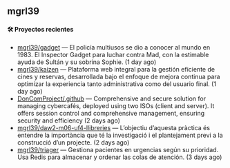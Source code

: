 ## mgrl39 












#### 🛠 Proyectos recientes

- [mgrl39/gadget](https://github.com/mgrl39/gadget) — El policía multiusos se dio a conocer al mundo en 1983. El Inspector Gadget para luchar contra Mad, con la estimable ayuda de Sultán y su sobrina Sophie. (1 day ago)
- [mgrl39/kaizen](https://github.com/mgrl39/kaizen) — Plataforma web integral para la gestión eficiente de cines y reservas, desarrollada bajo el enfoque de mejora continua para optimizar la experiencia tanto administrativa como del usuario final. (1 day ago)
- [DonComProject/.github](https://github.com/DonComProject/.github) — Comprehensive and secure solution for managing cybercafés, deployed using two ISOs (client and server). It offers session control and comprehensive management, ensuring security and efficiency (2 days ago)
- [mgrl39/daw2-m06-uf4-llibreries](https://github.com/mgrl39/daw2-m06-uf4-llibreries) — L’objectiu d’aquesta pràctica és entendre la importància que té la investigació i el plantejament previ a la construcció d’un projecte.  (2 days ago)
- [mgrl39/triager](https://github.com/mgrl39/triager) — Gestiona pacientes en urgencias según su prioridad. Usa Redis para almacenar y ordenar las colas de atención. (3 days ago)




